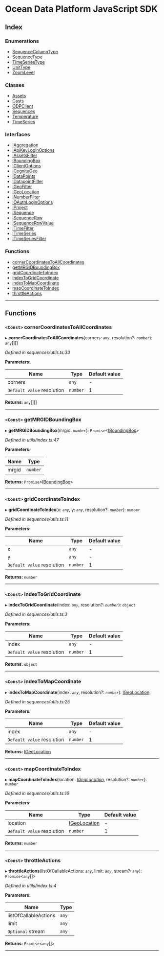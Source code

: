 
#  Ocean Data Platform JavaScript SDK

## Index

### Enumerations

* [SequenceColumnType](enums/sequencecolumntype.md)
* [SequenceType](enums/sequencetype.md)
* [TimeSeriesType](enums/timeseriestype.md)
* [UnitType](enums/unittype.md)
* [ZoomLevel](enums/zoomlevel.md)

### Classes

* [Assets](classes/assets.md)
* [Casts](classes/casts.md)
* [ODPClient](classes/odpclient.md)
* [Sequences](classes/sequences.md)
* [Temperature](classes/temperature.md)
* [TimeSeries](classes/timeseries.md)

### Interfaces

* [IAggregation](interfaces/iaggregation.md)
* [IApiKeyLoginOptions](interfaces/iapikeyloginoptions.md)
* [IAssetsFilter](interfaces/iassetsfilter.md)
* [IBoundingBox](interfaces/iboundingbox.md)
* [IClientOptions](interfaces/iclientoptions.md)
* [ICogniteGeo](interfaces/icognitegeo.md)
* [IDataPoints](interfaces/idatapoints.md)
* [IDatapointFilter](interfaces/idatapointfilter.md)
* [IGeoFilter](interfaces/igeofilter.md)
* [IGeoLocation](interfaces/igeolocation.md)
* [INumberFilter](interfaces/inumberfilter.md)
* [IOAuthLoginOptions](interfaces/ioauthloginoptions.md)
* [IProject](interfaces/iproject.md)
* [ISequence](interfaces/isequence.md)
* [ISequenceRow](interfaces/isequencerow.md)
* [ISequenceRowValue](interfaces/isequencerowvalue.md)
* [ITimeFilter](interfaces/itimefilter.md)
* [ITimeSeries](interfaces/itimeseries.md)
* [ITimeSeriesFilter](interfaces/itimeseriesfilter.md)

### Functions

* [cornerCoordinatesToAllCoordinates](#cornercoordinatestoallcoordinates)
* [getMRGIDBoundingBox](#getmrgidboundingbox)
* [gridCoordinateToIndex](#gridcoordinatetoindex)
* [indexToGridCoordinate](#indextogridcoordinate)
* [indexToMapCoordinate](#indextomapcoordinate)
* [mapCoordinateToIndex](#mapcoordinatetoindex)
* [throttleActions](#throttleactions)

---

## Functions

<a id="cornercoordinatestoallcoordinates"></a>

### `<Const>` cornerCoordinatesToAllCoordinates

▸ **cornerCoordinatesToAllCoordinates**(corners: *`any`*, resolution?: *`number`*): `any`[][]

*Defined in sequences/utils.ts:33*

**Parameters:**

| Name | Type | Default value |
| ------ | ------ | ------ |
| corners | `any` | - |
| `Default value` resolution | `number` | 1 |

**Returns:** `any`[][]

___
<a id="getmrgidboundingbox"></a>

### `<Const>` getMRGIDBoundingBox

▸ **getMRGIDBoundingBox**(mrgid: *`number`*): `Promise`<[IBoundingBox](interfaces/iboundingbox.md)>

*Defined in utils/index.ts:47*

**Parameters:**

| Name | Type |
| ------ | ------ |
| mrgid | `number` |

**Returns:** `Promise`<[IBoundingBox](interfaces/iboundingbox.md)>

___
<a id="gridcoordinatetoindex"></a>

### `<Const>` gridCoordinateToIndex

▸ **gridCoordinateToIndex**(x: *`any`*, y: *`any`*, resolution?: *`number`*): `number`

*Defined in sequences/utils.ts:11*

**Parameters:**

| Name | Type | Default value |
| ------ | ------ | ------ |
| x | `any` | - |
| y | `any` | - |
| `Default value` resolution | `number` | 1 |

**Returns:** `number`

___
<a id="indextogridcoordinate"></a>

### `<Const>` indexToGridCoordinate

▸ **indexToGridCoordinate**(index: *`any`*, resolution?: *`number`*): `object`

*Defined in sequences/utils.ts:3*

**Parameters:**

| Name | Type | Default value |
| ------ | ------ | ------ |
| index | `any` | - |
| `Default value` resolution | `number` | 1 |

**Returns:** `object`

___
<a id="indextomapcoordinate"></a>

### `<Const>` indexToMapCoordinate

▸ **indexToMapCoordinate**(index: *`any`*, resolution?: *`number`*): [IGeoLocation](interfaces/igeolocation.md)

*Defined in sequences/utils.ts:25*

**Parameters:**

| Name | Type | Default value |
| ------ | ------ | ------ |
| index | `any` | - |
| `Default value` resolution | `number` | 1 |

**Returns:** [IGeoLocation](interfaces/igeolocation.md)

___
<a id="mapcoordinatetoindex"></a>

### `<Const>` mapCoordinateToIndex

▸ **mapCoordinateToIndex**(location: *[IGeoLocation](interfaces/igeolocation.md)*, resolution?: *`number`*): `number`

*Defined in sequences/utils.ts:16*

**Parameters:**

| Name | Type | Default value |
| ------ | ------ | ------ |
| location | [IGeoLocation](interfaces/igeolocation.md) | - |
| `Default value` resolution | `number` | 1 |

**Returns:** `number`

___
<a id="throttleactions"></a>

### `<Const>` throttleActions

▸ **throttleActions**(listOfCallableActions: *`any`*, limit: *`any`*, stream?: *`any`*): `Promise`<`any`[]>

*Defined in utils/index.ts:4*

**Parameters:**

| Name | Type |
| ------ | ------ |
| listOfCallableActions | `any` |
| limit | `any` |
| `Optional` stream | `any` |

**Returns:** `Promise`<`any`[]>

___

